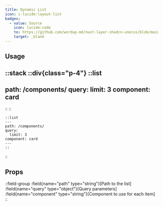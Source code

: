 ```yaml
---
title: Dynamic List
icon: i-lucide:layout-list
badges:
  - value: Source
    icon: lucide:code
    to: https://github.com/wordup-md/nuxt-layer-shadcn-unocss/blob/main/components/content/List.vue
    target: _blank
---
```


## Usage

::stack
  ::div{class="p-4"}
  ::list
  ---
  path: /components/
  query:
    limit: 3
  component: card
  ---
  ::
  ::
  ```mdc
  ::list
  ---
  path: /components/
  query:
    limit: 3
  component: card
  ---
  ::
  ```
::

## Props

::field-group
  :field{name="path" type="string"}[Path to the list]
  :field{name="query" type="object"}[Query parameters]
  :field{name="component" type="string"}[Component to use for each item]
::
